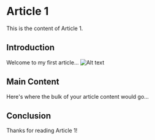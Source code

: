 # Article 1

This is the content of Article 1.

## Introduction

Welcome to my first article...
![Alt text](/images/p1-hornlihuette.png)


## Main Content

Here's where the bulk of your article content would go...

## Conclusion

Thanks for reading Article 1!
